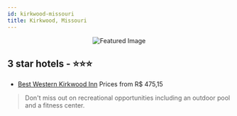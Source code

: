 ```yaml
---
id: kirkwood-missouri
title: Kirkwood, Missouri
---
```


<center><img src="https://i.travelapi.com/hotels/1000000/10000/500/415/71bc7bb5_z.jpg" alt="Featured Image" /></center>


##  3 star hotels - ⭐️⭐️⭐️

-    [Best Western Kirkwood Inn](https://us.hurb.com/hotels/kirkwood/best-western-kirkwood-inn-JNP-JP087150?cmp=18055) Prices from R$ 475,15
   > Don't miss out on recreational opportunities including an outdoor pool and a fitness center.
